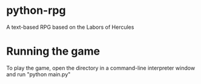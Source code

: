 # python-rpg
A text-based RPG based on the Labors of Hercules

# Running the game
To play the game, open the directory in a command-line interpreter window and run "python main.py"
